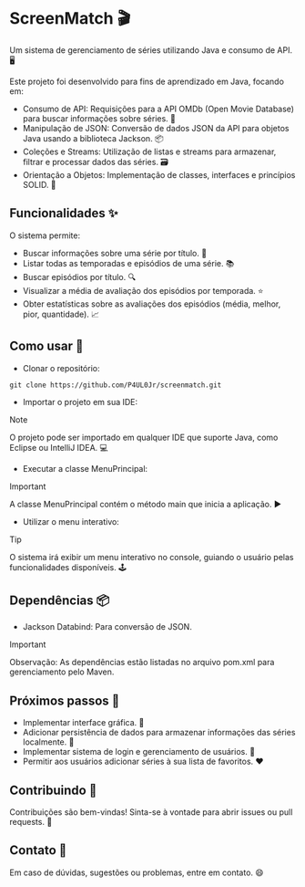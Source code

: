 # ScreenMatch 🎬

Um sistema de gerenciamento de séries utilizando Java e consumo de API. 🖥️

Este projeto foi desenvolvido para fins de aprendizado em Java, focando em:

- Consumo de API: Requisições para a API OMDb (Open Movie Database) para buscar informações sobre séries. 📡
- Manipulação de JSON: Conversão de dados JSON da API para objetos Java usando a biblioteca Jackson. 📦
- Coleções e Streams: Utilização de listas e streams para armazenar, filtrar e processar dados das séries. 🗃️
- Orientação a Objetos: Implementação de classes, interfaces e princípios SOLID. 🧱

## Funcionalidades ✨

O sistema permite:

- Buscar informações sobre uma série por título. 🔎
- Listar todas as temporadas e episódios de uma série. 📚
- Buscar episódios por título. 🔍
- Visualizar a média de avaliação dos episódios por temporada. ⭐
- Obter estatísticas sobre as avaliações dos episódios (média, melhor, pior, quantidade). 📈

## Como usar 🚀

- Clonar o repositório:

```
git clone https://github.com/P4UL0Jr/screenmatch.git
```

- Importar o projeto em sua IDE:

> [!NOTE]
> O projeto pode ser importado em qualquer IDE que suporte Java, como Eclipse ou IntelliJ IDEA. 💻

- Executar a classe MenuPrincipal:

> [!IMPORTANT]
> A classe MenuPrincipal contém o método main que inicia a aplicação. ▶️

- Utilizar o menu interativo:

> [!TIP]
> O sistema irá exibir um menu interativo no console, guiando o usuário pelas funcionalidades disponíveis. 🕹️

## Dependências 📦

- Jackson Databind: Para conversão de JSON.

> [!IMPORTANT]
> Observação: As dependências estão listadas no arquivo pom.xml para gerenciamento pelo Maven.

## Próximos passos 👣

- Implementar interface gráfica. 🎨
- Adicionar persistência de dados para armazenar informações das séries localmente. 💾
- Implementar sistema de login e gerenciamento de usuários. 🔐
- Permitir aos usuários adicionar séries à sua lista de favoritos. ❤️

## Contribuindo 💪

Contribuições são bem-vindas! Sinta-se à vontade para abrir issues ou pull requests. 🤝

## Contato 📧

Em caso de dúvidas, sugestões ou problemas, entre em contato. 😄
